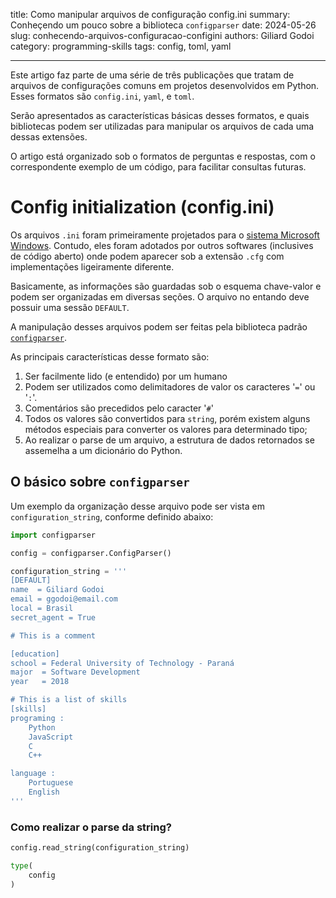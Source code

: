 title: Como manipular arquivos de configuração config.ini
summary: Conheçendo um pouco sobre a biblioteca `configparser`
date: 2024-05-26
slug: conhecendo-arquivos-configuracao-configini
authors: Giliard Godoi
category: programming-skills
tags: config, toml, yaml

---

Este artigo faz parte de uma série de três publicações que tratam de arquivos de configurações comuns em projetos desenvolvidos em Python.
Esses formatos são `config.ini`, `yaml`, e `toml`.

Serão apresentados as características básicas desses formatos, e quais bibliotecas podem ser utilizadas para manipular os arquivos de cada uma dessas extensões.

O artigo está organizado sob o formatos de perguntas e respostas, com o correspondente exemplo de um código, para facilitar consultas futuras.

# Config initialization (config.ini)

Os arquivos `.ini` foram primeiramente projetados para o [sistema Microsoft Windows](https://en.wikipedia.org/wiki/INI_file).
Contudo, eles foram adotados por outros softwares (inclusives de código aberto) onde podem aparecer sob a extensão `.cfg` com implementações ligeiramente diferente.


Basicamente, as informações são guardadas sob o esquema chave-valor e podem ser organizadas em diversas seções.
O arquivo no entando deve possuir uma sessão `DEFAULT`.

A manipulação desses arquivos podem ser feitas pela biblioteca padrão [`configparser`](https://docs.python.org/3/library/configparser.html).

As principais características desse formato são:

1. Ser facilmente lido (e entendido) por um humano
2. Podem ser utilizados como delimitadores de valor os caracteres '`=`' ou '`:`'.
3. Comentários são precedidos pelo caracter '`#`'
4. Todos os valores são convertidos para `string`, porém existem alguns métodos especiais para converter os valores para determinado tipo;
5. Ao realizar o parse de um arquivo, a estrutura de dados retornados se assemelha a um dicionário do Python.

## O básico sobre `configparser`

Um exemplo da organização desse arquivo pode ser vista em `configuration_string`, conforme definido abaixo:

```python
import configparser

config = configparser.ConfigParser()

configuration_string = '''
[DEFAULT]
name  = Giliard Godoi
email = ggodoi@email.com
local = Brasil
secret_agent = True

# This is a comment

[education]
school = Federal University of Technology - Paraná
major  = Software Development
year   = 2018

# This is a list of skills
[skills]
programing :
    Python
    JavaScript
    C
    C++

language :
    Portuguese
    English
'''
```


### Como realizar o parse da string?

```python
config.read_string(configuration_string)

type(
    config
)
```
<div style="max-width:800px; border: 1px solid var(--colab-border-color);"><style>
      pre.function-repr-contents {
        overflow-x: auto;
        padding: 8px 12px;
        max-height: 500px;
      }

      pre.function-repr-contents.function-repr-contents-collapsed {
        cursor: pointer;
        max-height: 100px;
      }
    </style>
    <pre style="white-space: initial; background:
         var(--colab-secondary-surface-color); padding: 8px 12px;
         border-bottom: 1px solid var(--colab-border-color);"><b>configparser.ConfigParser</b><br/>def __init__(defaults=None, dict_type=_default_dict, allow_no_value=False, *, delimiters=(&#x27;=&#x27;, &#x27;:&#x27;), comment_prefixes=(&#x27;#&#x27;, &#x27;;&#x27;), inline_comment_prefixes=None, strict=True, empty_lines_in_values=True, default_section=DEFAULTSECT, interpolation=_UNSET, converters=_UNSET)</pre><pre class="function-repr-contents function-repr-contents-collapsed" style=""><a class="filepath" style="display:none" href="#">/usr/lib/python3.10/configparser.py</a>ConfigParser implementing interpolation.</pre>
      <script>
      if (google.colab.kernel.accessAllowed && google.colab.files && google.colab.files.view) {
        for (const element of document.querySelectorAll('.filepath')) {
          element.style.display = 'block'
          element.onclick = (event) => {
            event.preventDefault();
            event.stopPropagation();
            google.colab.files.view(element.textContent, 1197);
          };
        }
      }
      for (const element of document.querySelectorAll('.function-repr-contents')) {
        element.onclick = (event) => {
          event.preventDefault();
          event.stopPropagation();
          element.classList.toggle('function-repr-contents-collapsed');
        };
      }
      </script>
      </div>


### O que é uma seção?

```python
>> config['DEFAULT']
<Section: DEFAULT>
```


### Como saber quais são as demais seções?

```python
>> config.sections()
['education', 'skills']
```


### Como verificar se uma seção existe dentro de um objeto `config`?

```python
>> ('education' in config) or config.has_section('education')
True
```


### Como verificar se existe uma opção (chave) dentro de uma seção?

```python
>> config.has_option(section='education', option='year')
True
```


### Como verificar se existe uma opção para a seção default?
```python
'''
Se especificado `section` igual a None ou string vazia,
a seção default é verificada.
'''
>> config.has_option(section=None, option='company')
False

>> config.has_option(section=None, option='email')
True
```


### Como acessar um valor na seção default?

```python
>> config['DEFAULT']['name']
'Giliard Godoi'
```

### Como acessar um valor em uma outra seção?

```python
>> config['education']['school']
'Federal University of Technology - Paraná'
```

Ou então, utilizar o método get
```python
>> config.get(section='education', option='school')
'Federal University of Technology - Paraná'
```

### Qual é o tipo de dado retornado por padrão?

```python
>> type(  config['education']['year'] )
str
```

### Isso serve também para listas?

```python
>> config['skills']['programing']

'\nPython\nJavaScript\nC\nC++'
```

### Como converter os valores para listas?

```python
>> config['skills']['programing'].split()
['Python', 'JavaScript', 'C', 'C++']

```

No entanto, a conversão (parse) para listas não é nativamente implementada para a linguagem Python.


### Como converter o valor de uma variável para um tipo específico?

```python

>> config.get(section='education', option='school')
Federal University of Technology - Paraná

>> type(config.get(section='education', option='school'))
<class 'str'>

>> config.getint('education', 'year')
2018

>> type(config.getint('education', 'year'))
<class 'int'>

>> config.getboolean('DEFAULT', 'secret_agent')
True

>> type(config.getboolean('DEFAULT', 'secret_agent'))
<class 'bool'>
```

Ou seja, existem três métodos para converter para tipos específicos:

   1. `getint`
   2. `getfloat`
   3. `getboolean`

```python
>> type(config.getint('education', 'year') )
int

>> type(config.getboolean('DEFAULT', 'secret_agent'))
bool
```


### É possível definir um valor fallback nos métodos get?

```python
>> assert not config.has_option(section='company', option='name')

>> config.get(section='company', option='name', fallback='Does not exist')
'Does not exist'
```


### Como saber todas as variáveis existentes de uma seção?

```python
>> config.options('education')
    ['school', 'major', 'year', 'name', 'email', 'local', 'secret_agent']
```


### Como obter os itens (chave-valor) para uma seção?

```python
>> config.items('education')

[
    ('name', 'Giliard Godoi'),
    ('email', 'ggodoi@email.com'),
    ('local', 'Brasil'),
    ('secret_agent', 'True'),
    ('school', 'Federal University of Technology - Paraná'),
    ('major', 'Software Development'),
    ('year', '2018')
]
```

### Como obter os itens (chave-valor) para a seção default?

```python
>> config.defaults()
    {
        'name': 'Giliard Godoi',
        'email': 'ggodoi@email.com',
        'local': 'Brasil',
        'secret_agent': 'True'
    }
```


# Arquivos

As operações de leitura e escrita do arquivo são bem simples, como pode ser visto a seguir.

### Como salvar as configurações em um arquivo?

```python
with open('config.ini', 'w') as f:
    config.write(f)
```


### Como ler o arquivo config.ini?

```python
>> other = configparser.ConfigParser()
>> other.sections()
[]

>> other.read('config.ini')
['config.ini']

>> other.sections()
['education', 'skills']
```


## Referências

1. <https://docs.python.org/3/library/configparser.html>
2. <https://en.wikipedia.org/wiki/INI_file>

